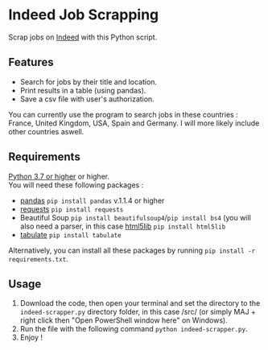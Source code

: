 # Indeed Job Scrapping
Scrap jobs on [Indeed](https://www.indeed.com/) with this Python script.

Features
--------
- Search for jobs by their title and location.
- Print results in a table (using pandas).
- Save a csv file with user's authorization.

You can currently use the program to search jobs in these countries : France, United Kingdom, USA, Spain and Germany. I will more likely include other countries aswell.

Requirements
------------
[Python 3.7 or higher](https://github.com/python/cpython) or higher.<br />
You will need these following packages :
- [pandas](https://github.com/pandas-dev/pandas) ``pip install pandas`` v.1.1.4 or higher
- [requests](https://github.com/psf/requests) ``pip install requests``
- Beautiful Soup ``pip install beautifulsoup4``/``pip install bs4`` (you will also need a parser, in this case [html5lib](https://github.com/html5lib/html5lib-python) ``pip install html5lib``
- [tabulate](https://github.com/astanin/python-tabulate) ``pip install tabulate``

Alternatively, you can install all these packages by running ``pip install -r requirements.txt``.

Usage
------
1. Download the code, then open your terminal and set the directory to the ``indeed-scrapper.py`` directory folder, in this case /src/ (or simply MAJ + right click then "Open PowerShell window here" on Windows).
2. Run the file with the following command ``python indeed-scrapper.py``.
3. Enjoy !
